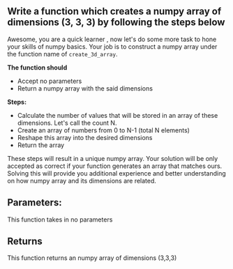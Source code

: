 ## Write a function which creates a numpy array of dimensions (3, 3, 3) by following the steps below

Awesome, you are a quick learner , now let's do some more task to hone your skills of numpy basics.
Your job is to construct a numpy array under the function name of `create_3d_array`.

**The function should**
- Accept no parameters
- Return a numpy array with the said dimensions

**Steps:**
- Calculate the number of values that will be stored in an array of these dimensions. Let's call the count N.
- Create an array of numbers from 0 to N-1 (total N elements)
- Reshape this array into the desired dimensions
- Return the array

These steps will result in a unique numpy array. Your solution will be only accepted as correct if your function generates an array that matches ours.
Solving this will provide you additional experience and better understanding on how numpy array and its dimensions are related.

## Parameters:
This function takes in no parameters

## Returns
This function returns an numpy array of dimensions (3,3,3)